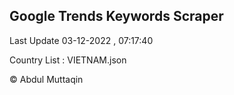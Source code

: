 

## Google Trends Keywords Scraper 
 
Last Update 03-12-2022 , 07:17:40

Country List :
VIETNAM.json



© Abdul Muttaqin 

